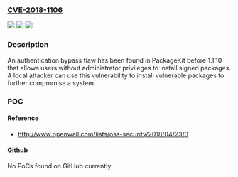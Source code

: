 ### [CVE-2018-1106](https://cve.mitre.org/cgi-bin/cvename.cgi?name=CVE-2018-1106)
![](https://img.shields.io/static/v1?label=Product&message=PackageKit&color=blue)
![](https://img.shields.io/static/v1?label=Version&message=n%2Fa&color=blue)
![](https://img.shields.io/static/v1?label=Vulnerability&message=CWE-287&color=brighgreen)

### Description

An authentication bypass flaw has been found in PackageKit before 1.1.10 that allows users without administrator privileges to install signed packages. A local attacker can use this vulnerability to install vulnerable packages to further compromise a system.

### POC

#### Reference
- http://www.openwall.com/lists/oss-security/2018/04/23/3

#### Github
No PoCs found on GitHub currently.

